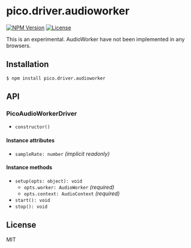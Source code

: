 # pico.driver.audioworker
[![NPM Version](http://img.shields.io/npm/v/pico.driver.audioworker.svg?style=flat-square)](https://www.npmjs.org/package/pico.driver.audioworker)
[![License](http://img.shields.io/badge/license-MIT-brightgreen.svg?style=flat-square)](http://mohayonao.mit-license.org/)

This is an experimental.
AudioWorker have not been implemented in any browsers.

## Installation

```
$ npm install pico.driver.audioworker
```

## API
### PicoAudioWorkerDriver
- `constructor()`

#### Instance attributes
- `sampleRate: number` _(implicit readonly)_

#### Instance methods
- `setup(opts: object): void`
  - `opts.worker: AudioWorker` _(required)_
  - `opts.context: AudioContext` _(required)_
- `start(): void`
- `stop(): void`

## License

MIT
